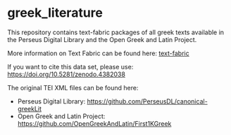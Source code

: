 # greek_literature
This repository contains text-fabric packages of all greek texts available in the Perseus Digital Library and the Open Greek and Latin Project.

More information on Text Fabric can be found here: [text-fabric](https://github.com/annotation/text-fabric)

If you want to cite this data set, please use: https://doi.org/10.5281/zenodo.4382038

The original TEI XML files can be found here:
- Perseus Digital Library: https://github.com/PerseusDL/canonical-greekLit
- Open Greek and Latin Project: https://github.com/OpenGreekAndLatin/First1KGreek